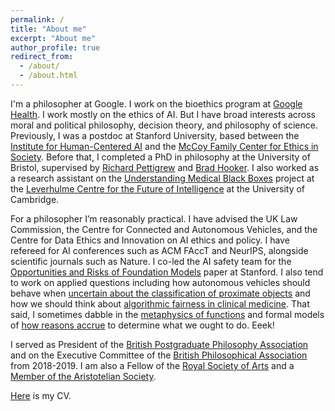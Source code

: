 ```yaml
---
permalink: /
title: "About me"
excerpt: "About me"
author_profile: true
redirect_from: 
  - /about/
  - /about.html
---
```


I'm a philosopher at Google. I work on the bioethics program at [Google Health](https://health.google/). I work mostly on the ethics of AI. But I have broad interests across moral and political philosophy, decision theory, and philosophy of science. Previously, I was a postdoc at Stanford University, based between the [Institute for Human-Centered AI](https://hai.stanford.edu/) and the [McCoy Family Center for Ethics in Society](https://ethicsinsociety.stanford.edu/). Before that, I completed a PhD in philosophy at the University of Bristol, supervised by [Richard Pettigrew](https://richardpettigrew.com/) and [Brad Hooker](https://en.wikipedia.org/wiki/Brad_Hooker). I also worked as a research assistant on the [Understanding Medical Black Boxes](http://lcfi.ac.uk/projects/ai-trust-and-society/medical-black-boxes-and-ai-explainability/) project at the [Leverhulme Centre for the Future of Intelligence](https://lcfi.ac.uk) at the University of Cambridge. 

For a philosopher I’m reasonably practical. I have advised the UK Law Commission, the Centre for Connected and Autonomous Vehicles, and the Centre for Data Ethics and Innovation on AI ethics and policy. I have refereed for AI conferences such as ACM FAccT and NeurIPS, alongside scientific journals such as Nature. I co-led the AI safety team for the [Opportunities and Risks of Foundation Models](https://arxiv.org/abs/2108.07258) paper at Stanford. I also tend to work on applied questions including how autonomous vehicles should behave when [uncertain about the classification of proximate objects](https://books.google.com/books?hl=en&lr=&id=Oc-AEAAAQBAJ&oi=fnd&pg=PA41&ots=Yb2o_UeiCt&sig=eKqc2hlJv6yIRX_5ojQ7lsrgLxs#v=onepage&q&f=false) and how we should think about [algorithmic fairness in clinical medicine](https://link.springer.com/article/10.1007/s10676-022-09658-7). That said, I sometimes dabble in the [metaphysics of functions](https://link.springer.com/article/10.1007/s10539-022-09850-5) and formal models of [how reasons accrue](https://www.cambridge.org/core/journals/economics-and-philosophy/article/abs/dilemma-for-reasons-additivity/5C0CA654E9AD3954FC228D4ABFCCBAA8) to determine what we ought to do. Eeek!

I served as President of the [British Postgraduate Philosophy Association](https://bippa.uk/) and on the Executive Committee of the [British Philosophical Association](https://bpa.ac.uk/) from 2018-2019. I am also a Fellow of the [Royal Society of Arts](https://www.thersa.org/) and a [Member of the Aristotelian Society](https://www.aristoteliansociety.org.uk/).

[Here](https://geoffkeeling.github.io/files/CV.pdf) is my CV.
